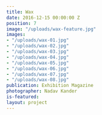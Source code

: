 ```yaml
---
title: Wax
date: 2016-12-15 00:00:00 Z
position: 7
image: "/uploads/wax-feature.jpg"
images:
- "/uploads/wax-01.jpg"
- "/uploads/wax-02.jpg"
- "/uploads/wax-03.jpg"
- "/uploads/wax-04.jpg"
- "/uploads/wax-05.jpg"
- "/uploads/wax-06.jpg"
- "/uploads/wax-07.jpg"
- "/uploads/wax-08.jpg"
publication: Exhibition Magazine
photographer: Nadav Kander
is-featured: 
layout: project
---
```


